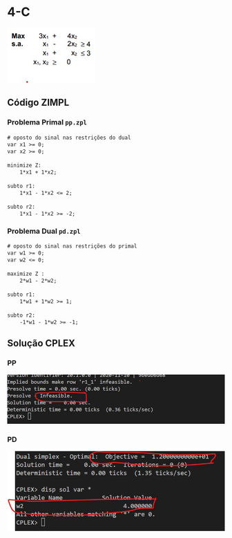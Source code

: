 # 4-C

![image](resources/ex.jpg)

## Código ZIMPL

### Problema Primal `pp.zpl`

    # oposto do sinal nas restrições do dual
    var x1 >= 0;
    var x2 >= 0;

    minimize Z:
        1*x1 + 1*x2;

    subto r1:
        1*x1 - 1*x2 <= 2;

    subto r2:
        1*x1 - 1*x2 >= -2;

### Problema Dual `pd.zpl`

    # oposto do sinal nas restrições do primal
    var w1 >= 0;
    var w2 <= 0;

    maximize Z :
        2*w1 - 2*w2;

    subto r1:
        1*w1 + 1*w2 >= 1;

    subto r2:
        -1*w1 - 1*w2 >= -1;

## Solução CPLEX

### PP

![image](resources/sol-pp.jpg)

### PD

![image](resources/sol-pd.jpg)

